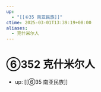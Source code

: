 ```yaml
---
up:
  - "[[⑥35 南亚民族]]"
ctime: 2025-03-01T13:39:19+08:00
aliases:
  - 克什米尔人
---
```


# ⑥352 克什米尔人

- up: [[⑥35 南亚民族]]
